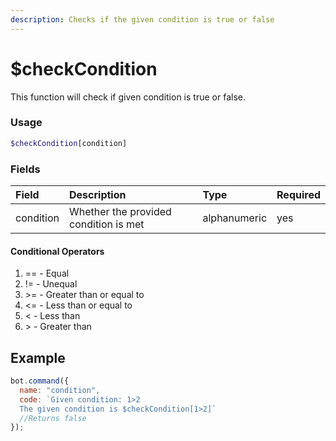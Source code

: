 ```yaml
---
description: Checks if the given condition is true or false
---
```


# $checkCondition

This function will check if given condition is true or false.

### Usage 
```php
$checkCondition[condition]
```

### Fields

| Field | Description | Type | Required |
| :--- | :--- | :--- | :--- |
| condition | Whether the provided condition is met | alphanumeric | yes |


#### Conditional Operators

1. == - Equal
2. != - Unequal
3. &gt;= - Greater than or equal to
4. &lt;= - Less than or equal to
5. &lt; - Less than
6. &gt; - Greater than

## Example

```javascript
bot.command({
  name: "condition",
  code: `Given condition: 1>2
  The given condition is $checkCondition[1>2]`
  //Returns false
});

```

